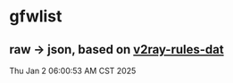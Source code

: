 # gfwlist
## raw -> json, based on [v2ray-rules-dat](https://github.com/Loyalsoldier/v2ray-rules-dat)
Thu Jan  2 06:00:53 AM CST 2025

